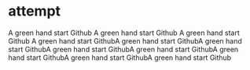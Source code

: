 # attempt
A green hand start Github
A green hand start Github
A green hand start Github
A green hand start GithubA green hand start GithubA green hand start GithubA green hand start GithubA green hand start GithubA green hand start GithubA green hand start GithubA green hand start Github

